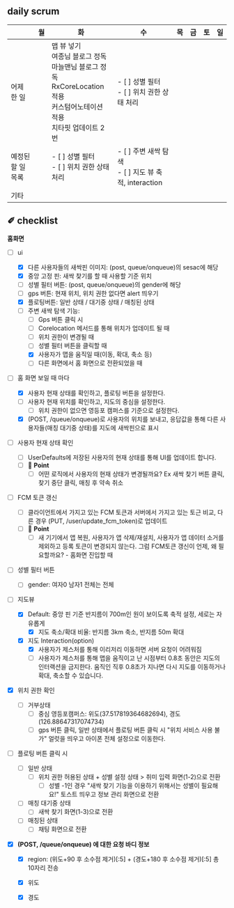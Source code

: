 ## daily scrum

|                   | 월   | 화                                                           | 수                                                        | 목   | 금   | 토   | 일   |
| ----------------- | ---- | ------------------------------------------------------------ | --------------------------------------------------------- | ---- | ---- | ---- | ---- |
| 어제 한 일        |      | 맵 뷰 넣기<br>여종님 블로그 정독 <br/>마늘맨님 블로그 정독<br/> RxCoreLocation 적용 <br/>커스텀어노테이션 적용<br/> 치타핏 업데이트 2번 | - [ ] 성별 필터<br/>- [ ] 위치 권한 상태 처리 <br/>       |      |      |      |      |
| 예정된 할 일 목록 |      | - [ ] 성별 필터<br>- [ ] 위치 권한 상태 처리 <br>            | - [ ] 주변 새싹 탐색 <br/>- [ ] 지도 뷰 축적, interaction |      |      |      |      |
| 기타              |      |                                                              |                                                           |      |      |      |      |



## ✐ checklist

**홈화면**

- [ ] ui

  - [x] 다른 사용자들의 새싹핀 이미지: (post, queue/onqueue)의 sesac에 해당
  - [x] 중앙 고정 핀: 새싹 찾기를 할 때 사용할 기준 위치
  - [ ] 성별 필터 버튼:  (post, queue/onqueue)의 gender에 해당
  - [ ] gps 버튼: 현재 위치, 위치 권한 없다면 alert 띄우기
  - [x] 플로팅버튼: 일반 상태 / 대기중 상태 / 매칭된 상태
  - [ ] 주변 새싹 탐색 기능:
    - [ ] Gps 버튼 클릭 시
    - [ ] Corelocation 메서드를 통해 위치가 업데이트 될 때
    - [ ] 위치 권한이 변경될 때
    - [ ] 성별 필터 버튼을 클릭할 때
    - [x] 사용자가 맵을 움직일 때(이동, 확대, 축소 등)
    - [ ] 다른 화면에서 홈 화면으로 전환되었을 때
- [ ] 홈 화면 보일 때 마다
  - [x] 사용자 현재 상태를 확인하고, 플로팅 버튼을 설정한다.
  - [ ] 사용자 현재 위치를 확인하고, 지도의 중심을 설정한다.
    - [ ] 위치 권한이 없으면 영등포 캠퍼스를 기준으로 설정한다.

  - [x] (POST, /queue/onqueue)로 사용자의 위치를 보내고, 응답값을 통해 다른 사용자들(매칭 대기중 상태)를 지도에 새싹핀으로 표시

- [ ] 사용자 현재 상태 확인
  - [ ] UserDefaults에 저장된 사용자의 현재 상태를 통해 UI를 업데이트 합니다.
  - [ ] 🧐 **Point**  
    - [ ] 어떤 로직에서 사용자의 현재 상태가 변경될까요? Ex 새싹 찾기 버튼 클릭, 찾기 중단 클릭, 매칭 후 약속 취소

- [ ] FCM 토큰 갱신
  - [ ] 클라이언트에서 가지고 있는 FCM 토큰과 서버에서 가지고 있는 토근 비교, 다른 경우 (PUT, /user/update_fcm_token)로 업데이트
  - [ ] 🧐 **Point**  
    - [ ] 새 기기에서 앱 복원, 사용자가 앱 삭제/재설치, 사용자가 앱 데이터 소거를 제외하고 등록 토큰이 변경되지 않는다. 그럼 FCM토큰 갱신이 언제, 왜 필요할까요? - 홈화면 진입할 때

- [ ] 성별 필터 버튼
  - [ ] gender: 여자0 남자1 전체는 전체

- [ ] 지도뷰
  - [x] Default: 중앙 핀 기준 반지름이 700m인 원이 보이도록 축적 설정, 세로는 자유롭게
    - [x] 지도 축소/확대 비율: 반지름 3km 축소, 반지름 50m 확대

  - [x] 지도 Interaction(option)
    - [x] 사용자가 제스처를 통해 이리저리 이동하면 서버 요청이 어려워짐
    - [ ] 사용자가 제스처를 통해 맵을 움직이고 난 시점부터 0.8초 동안은 지도의 인터랙션을 금지한다. 움직인 직후 0.8초가 지나면 다시 지도를 이동하거나 확대, 축소할 수 있습니다.

- [x] 위치 권한 확인
  - [ ] 거부상태
    - [ ] 중심 영등포캠퍼스: 위도(37.517819364682694), 경도(126.88647317074734)
    - [ ] gps 버튼 클릭, 일반 상태에서 플로팅 버튼 클릭 시 "위치 서비스 사용 불가" 얼럿을 띄우고 아이폰 전체 설정으로 이동한다.

- [ ] 플로팅 버튼 클릭 시
  - [ ] 일반 상태
    - [ ] 위치 권한 허용된 상태 + 성별 설정 상태 > 취미 입력 화면(1-2)으로 전환
      - [ ] 성별 -1인 경우 "새싹 찾기 기능을 이용하기 위해서는 성별이 필요해요!" 토스트 띄우고 정보 관리 화면으로 전환

  - [ ] 매칭 대기중 상태
    - [ ] 새싹 찾기 화면(1-3)으로 전환

  - [ ] 매칭된 상태
    - [ ] 채팅 화면으로 전환

- [x] **(POST, /queue/onqueue) 에 대한 요청 바디 정보** 
  - [x] region: (위도+90 후 소수점 제거)[:5] + (경도+180 후 소수점 제거)[:5] 총 10자리 전송
  - [x] 위도
  - [x] 경도

